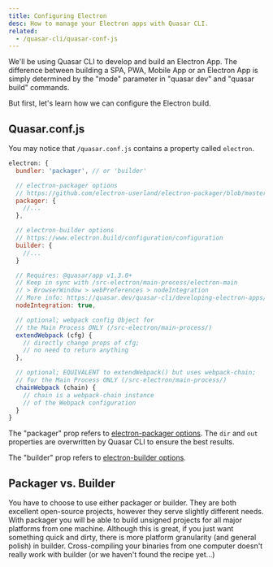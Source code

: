 ```yaml
---
title: Configuring Electron
desc: How to manage your Electron apps with Quasar CLI.
related:
  - /quasar-cli/quasar-conf-js
---
```

We'll be using Quasar CLI to develop and build an Electron App. The difference between building a SPA, PWA, Mobile App or an Electron App is simply determined by the "mode" parameter in "quasar dev" and "quasar build" commands.

But first, let's learn how we can configure the Electron build.

## Quasar.conf.js
You may notice that `/quasar.conf.js` contains a property called `electron`.
```js
electron: {
  bundler: 'packager', // or 'builder'

  // electron-packager options
  // https://github.com/electron-userland/electron-packager/blob/master/docs/api.md#options
  packager: {
    //...
  },

  // electron-builder options
  // https://www.electron.build/configuration/configuration
  builder: {
    //...
  }

  // Requires: @quasar/app v1.3.0+
  // Keep in sync with /src-electron/main-process/electron-main
  // > BrowserWindow > webPreferences > nodeIntegration
  // More info: https://quasar.dev/quasar-cli/developing-electron-apps/node-integration
  nodeIntegration: true,

  // optional; webpack config Object for
  // the Main Process ONLY (/src-electron/main-process/)
  extendWebpack (cfg) {
    // directly change props of cfg;
    // no need to return anything
  },

  // optional; EQUIVALENT to extendWebpack() but uses webpack-chain;
  // for the Main Process ONLY (/src-electron/main-process/)
  chainWebpack (chain) {
    // chain is a webpack-chain instance
    // of the Webpack configuration
  }
}
```

The "packager" prop refers to [electron-packager options](https://github.com/electron-userland/electron-packager/blob/master/docs/api.md#options). The `dir` and `out` properties are overwritten by Quasar CLI to ensure the best results.

The "builder" prop refers to [electron-builder options](https://www.electron.build/configuration/configuration).

## Packager vs. Builder
You have to choose to use either packager or builder. They are both excellent open-source projects, however they serve slightly different needs. With packager you will be able to build unsigned projects for all major platforms from one machine. Although this is great, if you just want something quick and dirty, there is more platform granularity (and general polish) in builder. Cross-compiling your binaries from one computer doesn't really work with builder (or we haven't found the recipe yet...)
